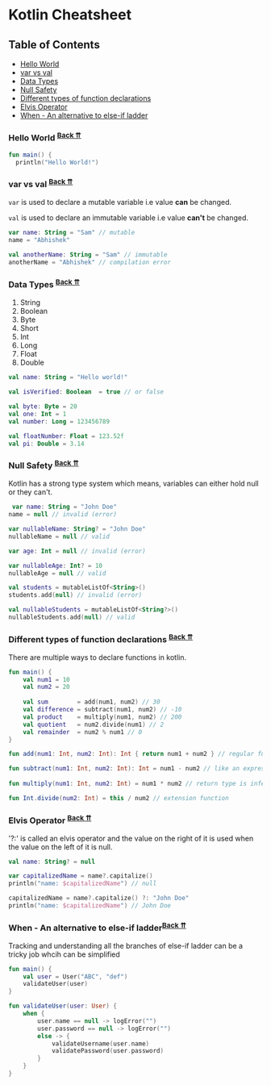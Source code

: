 # Kotlin Cheatsheet

## <a name="table-of-contents"></a>Table of Contents
  - [Hello World](#hello-world)
  - [var vs val](#var-vs-val)
  - [Data Types](#data-types)
  - [Null Safety](#null-safety)
  - [Different types of function declarations](#different-types-of-function-declarations)
  - [Elvis Operator](#elvis-operator)
  - [When - An alternative to else-if ladder](#when-an-alternative-to-if-else-ladder)

### <a name="hello-world"></a>Hello World <sup>[Back ⇈](#table-of-contents)</sup>

```kotlin
fun main() {
  println("Hello World!")
```

### <a name="var-vs-val"></a> var vs val <sup>[Back ⇈](#table-of-contents)</sup>
`var` is used to declare a mutable variable i.e value **can** be changed.

`val` is used to declare an immutable variable i.e value **can't** be changed.

```kotlin
var name: String = "Sam" // mutable
name = "Abhishek"

val anotherName: String = "Sam" // immutable
anotherName = "Abhishek" // compilation error
```
### <a name="data-types"></a> Data Types <sup>[Back ⇈](#table-of-contents)</sup>
  1. String
  2. Boolean
  3. Byte
  4. Short
  5. Int
  6. Long
  7. Float
  8. Double

```kotlin
val name: String = "Hello world!"
    
val isVerified: Boolean  = true // or false

val byte: Byte = 20
val one: Int = 1
val number: Long = 123456789

val floatNumber: Float = 123.52f
val pi: Double = 3.14
```

### <a name="null-safety"></a> Null Safety <sup>[Back ⇈](#table-of-contents)</sup>
Kotlin has a strong type system which means, variables can either hold null or they can't.

```kotlin
 var name: String = "John Doe"
name = null // invalid (error)

var nullableName: String? = "John Doe"
nullableName = null // valid

var age: Int = null // invalid (error)

var nullableAge: Int? = 10
nullableAge = null // valid

val students = mutableListOf<String>()
students.add(null) // invalid (error)

val nullableStudents = mutableListOf<String?>()
nullableStudents.add(null) // valid
```

### <a name="different-types-of-function-declarations"></a> Different types of function declarations <sup>[Back ⇈](#table-of-contents)</sup>
There are multiple ways to declare functions in kotlin.

```kotlin
fun main() {
    val num1 = 10
    val num2 = 20
    
    val sum        = add(num1, num2) // 30
    val difference = subtract(num1, num2) // -10
    val product    = multiply(num1, num2) // 200
    val quotient   = num2.divide(num1) // 2
    val remainder  = num2 % num1 // 0
}

fun add(num1: Int, num2: Int): Int { return num1 + num2 } // regular function

fun subtract(num1: Int, num2: Int): Int = num1 - num2 // like an expression
 
fun multiply(num1: Int, num2: Int) = num1 * num2 // return type is inferred

fun Int.divide(num2: Int) = this / num2 // extension function
```

### <a name="elvis-operator"></a> Elvis Operator <sup>[Back ⇈](#table-of-contents)</sup>
'?:' is called an elvis operator and the value on the right of it is used when the value on the left of it is null.

```kotlin
val name: String? = null

var capitalizedName = name?.capitalize()
println("name: $capitalizedName") // null

capitalizedName = name?.capitalize() ?: "John Doe"
println("name: $capitalizedName") // John Doe
```

### <a name="when-an-alternative-to-if-else-ladder"></a> When - An alternative to else-if ladder<sup>[Back ⇈](#table-of-contents)</sup>
Tracking and understanding all the branches of else-if ladder can be a tricky job whcih can be simplified 

```kotlin
fun main() {
    val user = User("ABC", "def")
    validateUser(user)
}

fun validateUser(user: User) {
    when {
        user.name == null -> logError("")
        user.password == null -> logError("")
        else -> {
            validateUsername(user.name)
            validatePassword(user.password)
        }
    }
}
```
